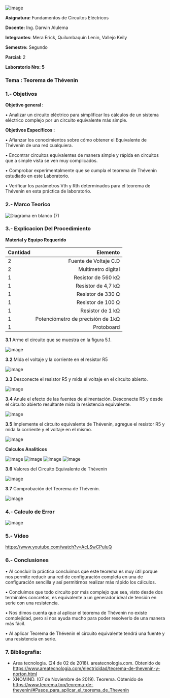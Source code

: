 ![image](https://user-images.githubusercontent.com/84586923/126560288-68982187-4238-495e-8005-ffe633b05a78.png)

**Asignatura:** Fundamentos de Circuitos Eléctricos

**Docente:** Ing. Darwin Alulema

**Integrantes**: Mera Erick, Quilumbaquín Lenin, Vallejo Keily

**Semestre:**  Segundo

**Parcial:**  2

**Laboratorio Nro: 5**
### Tema : Teorema de Thévenin
### 1.- Objetivos
**Objetivo general :**

•	Analizar un circuito eléctrico para simplificar los cálculos de un sistema eléctrico complejo por un circuito equivalente más simple.

**Objetivos Específicos :**

•	Afianzar los conocimientos sobre cómo obtener el Equivalente de Thévenin de una red cualquiera.

•	Encontrar circuitos equivalentes de manera simple y rápida en circuitos que a simple vista se ven muy complicados.

•	Comprobar experimentalmente que se cumpla el teorema de Thévenin estudiado en este Laboratorio.

•	Verificar los parámetros Vth y Rth determinados para el teorema de Thévenin en esta práctica de laboratorio.


### 2.- Marco Teorico
![Diagrama en blanco (7)](https://user-images.githubusercontent.com/84586923/126580991-15663935-a40e-4cff-9f0f-ee902e3798b2.png)

### 3.- Explicacion Del Procedimiento
**Material y Equipo Requerido**

| Cantidad     | Elemento |
| --------- | -----:|
|2  |Fuente de Voltaje C.D |
| 2 |Multímetro digital |
| 1 |Resistor de 560 kΩ|
| 1 |Resistor de 4,7 kΩ|
| 1 |Resistor de 330 Ω|
| 1 |Resistor de 100 Ω|
| 1 |Resistor de 1 kΩ|
| 1 |Potenciómetro de precisión de 1kΩ|
| 1 |Protoboard|

**3.1** Arme el circuito que se muestra en la figura 5.1.

![image](https://user-images.githubusercontent.com/84586923/126568364-b6c68ca0-ec56-4c8d-9b76-1e14df4604c9.png)

**3.2** Mida el voltaje y la corriente en el resistor R5

![image](https://user-images.githubusercontent.com/84586923/126568633-06433a88-83bb-4421-bc64-3f89a63906b5.png)

**3.3** Desconecte el resistor R5 y mida el voltaje en el circuito abierto.

![image](https://user-images.githubusercontent.com/84586923/126568978-56070fcd-0111-43b5-9a2f-a7861ecba567.png)

**3.4** Anule el efecto de las fuentes de alimentación. Desconecte R5 y desde el circuito abierto resultante mida la resistencia equivalente.

![image](https://user-images.githubusercontent.com/84586923/126569129-d7ec2e51-60cc-4012-ada5-bbf269f78bbb.png)

**3.5** Implemente el circuito equivalente de Thévenin, agregue el resistor R5 y mida la corriente y el voltaje en el mismo.

![image](https://user-images.githubusercontent.com/84586923/126569226-26fffe1a-6c61-4d31-8490-9bcc4c7046d2.png)

**Calculos Analiticos**

![image](https://user-images.githubusercontent.com/84586923/126570043-7cbb92f9-64a5-4259-8917-d85272509963.png)
![image](https://user-images.githubusercontent.com/84586923/126570079-08933128-3426-4b64-8b4c-a504c4beb80d.png)
![image](https://user-images.githubusercontent.com/84586923/126570111-8ee79099-4ad4-4505-81d0-cf1aca8bf804.png)
![image](https://user-images.githubusercontent.com/84586923/126570137-d0aa5f08-ddf3-4276-8902-31e9810b1fca.png)

**3.6** Valores del Circuito Equivalente de Thévenin

![image](https://user-images.githubusercontent.com/84586923/126584304-7c1ed889-9360-40fb-a74a-4c579c531967.png)

**3.7** Comprobación del Teorema de Thévenin.

![image](https://user-images.githubusercontent.com/84586923/126584277-8ba5697a-5c8d-4cf7-995c-0fcb97fdba8d.png)

### 4.- Calculo de Error

![image](https://user-images.githubusercontent.com/84586923/126585029-46c93091-d2f0-4eb4-b05c-a6fe90ccc7fa.png)

### 5.- Video

https://www.youtube.com/watch?v=AcLSwCPuIuQ

### 6.- Conclusiones

•	Al concluir la práctica concluimos que este teorema es muy útil porque nos permite reducir una red de configuración completa en una de configuración sencilla y así permitirnos realizar más rápido los cálculos.

•	Concluimos que todo circuito por más complejo que sea, visto desde dos terminales concretos, es equivalente a un generador ideal de tensión en serie con una resistencia.

•	Nos dimos cuenta que al aplicar el teorema de Thévenin no existe complejidad, pero si nos ayuda mucho para poder resolverlo de una manera más fácil. 

•	 Al aplicar Teorema de Thévenin el circuito equivalente tendrá una fuente y una resistencia en serie. 

### 7. Bibliografia: 
- Area tecnologia. (24 de 02 de 2018). areatecnologia.com. Obtenido de https://www.areatecnologia.com/electricidad/teorema-de-thevenin-y-norton.html
- XNOMIND. (07 de Noviembre de 2019). Teorema. Obtenido de https://www.teorema.top/teorema-de-thevenin/#Pasos_para_aplicar_el_teorema_de_Thevenin




